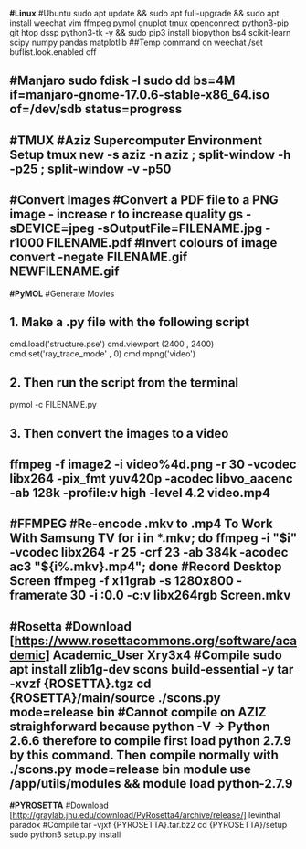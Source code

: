 **#Linux**
#Ubuntu
sudo apt update && sudo apt full-upgrade && sudo apt install weechat vim ffmpeg pymol gnuplot tmux openconnect python3-pip git htop dssp python3-tk -y && sudo pip3 install biopython bs4 scikit-learn scipy numpy pandas matplotlib
##Temp command on weechat
/set buflist.look.enabled off

#Manjaro
sudo fdisk -l
sudo dd bs=4M if=manjaro-gnome-17.0.6-stable-x86_64.iso of=/dev/sdb status=progress
--------------------------------------------------
**#TMUX**
#Aziz Supercomputer Environment Setup
tmux new -s aziz -n aziz \; split-window -h -p25 \; split-window -v -p50
--------------------------------------------------
**#Convert Images**
#Convert a PDF file to a PNG image - increase r to increase quality
gs -sDEVICE=jpeg -sOutputFile=FILENAME.jpg -r1000 FILENAME.pdf
#Invert colours of image
convert -negate FILENAME.gif NEWFILENAME.gif
--------------------------------------------------
**#PyMOL**
#Generate Movies
## 1. Make a .py file with the following script
cmd.load('structure.pse')
cmd.viewport (2400 , 2400)
cmd.set('ray_trace_mode' , 0)
cmd.mpng('video')
## 2. Then run the script from the terminal
pymol -c FILENAME.py
## 3. Then convert the images to a video
ffmpeg -f image2 -i video%4d.png -r 30 -vcodec libx264 -pix_fmt yuv420p -acodec libvo_aacenc -ab 128k -profile:v high -level 4.2 video.mp4
--------------------------------------------------
**#FFMPEG**
#Re-encode .mkv to .mp4 To Work With Samsung TV
for i in *.mkv; do ffmpeg -i "$i" -vcodec libx264 -r 25 -crf 23 -ab 384k -acodec ac3 "${i%.mkv}.mp4"; done
#Record Desktop Screen
ffmpeg -f x11grab -s 1280x800 -framerate 30 -i :0.0 -c:v libx264rgb Screen.mkv
--------------------------------------------------
**#Rosetta**
#Download
[https://www.rosettacommons.org/software/academic]
Academic_User
Xry3x4
#Compile
sudo apt install zlib1g-dev scons build-essential -y
tar -xvzf {ROSETTA}.tgz
cd {ROSETTA}/main/source
./scons.py mode=release bin
#Cannot compile on AZIZ straighforward because python -V -> Python 2.6.6 therefore to compile first load python 2.7.9 by this command. Then compile normally with ./scons.py mode=release bin
module use /app/utils/modules && module load python-2.7.9
--------------------------------------------------
**#PYROSETTA**
#Download
[http://graylab.jhu.edu/download/PyRosetta4/archive/release/]
levinthal
paradox
#Compile
tar -vjxf {PYROSETTA}.tar.bz2
cd {PYROSETTA}/setup
sudo python3 setup.py install
